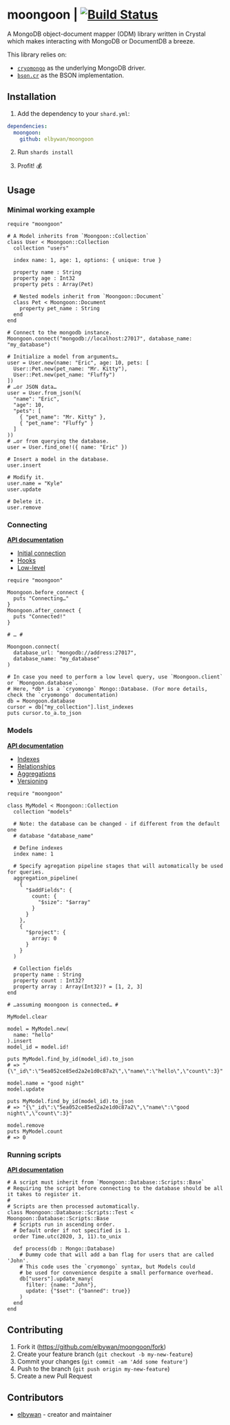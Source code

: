 # moongoon | [![Build Status](https://travis-ci.org/elbywan/moongoon.svg?branch=master)](https://travis-ci.org/elbywan/moongoon)

A MongoDB object-document mapper (ODM) library written in Crystal which makes interacting with MongoDB or DocumentDB a breeze.

This library relies on:
- [`cryomongo`](https://github.com/elbywan/cryomongo) as the underlying MongoDB driver.
- [`bson.cr`](https://github.com/elbywan/bson.cr) as the BSON implementation.

## Installation

1. Add the dependency to your `shard.yml`:

```yaml
dependencies:
  moongoon:
    github: elbywan/moongoon
```

2. Run `shards install`

3. Profit! 💰

## Usage

### Minimal working example

```crystal
require "moongoon"

# A Model inherits from `Moongoon::Collection`
class User < Moongoon::Collection
  collection "users"

  index name: 1, age: 1, options: { unique: true }

  property name : String
  property age : Int32
  property pets : Array(Pet)

  # Nested models inherit from `Moongoon::Document`
  class Pet < Moongoon::Document
    property pet_name : String
  end
end

# Connect to the mongodb instance.
Moongoon.connect("mongodb://localhost:27017", database_name: "my_database")

# Initialize a model from arguments…
user = User.new(name: "Eric", age: 10, pets: [
  User::Pet.new(pet_name: "Mr. Kitty"),
  User::Pet.new(pet_name: "Fluffy")
])
# …or JSON data…
user = User.from_json(%(
  "name": "Eric",
  "age": 10,
  "pets": [
    { "pet_name": "Mr. Kitty" },
    { "pet_name": "Fluffy" }
  ]
))
# …or from querying the database.
user = User.find_one!({ name: "Eric" })

# Insert a model in the database.
user.insert

# Modify it.
user.name = "Kyle"
user.update

# Delete it.
user.remove
```

### Connecting

[**API documentation**](https://elbywan.github.io/moongoon/Moongoon/Database.html)

- [Initial connection](https://elbywan.github.io/moongoon/Moongoon/Database.html#connect(database_url:String="mongodb://localhost:27017",database_name:String="database",*,reconnection_delay=5.seconds)-instance-method)
- [Hooks](https://elbywan.github.io/moongoon/Moongoon/Database.html#after_connect(&block:Proc(Nil))-instance-method)
- [Low-level](https://elbywan.github.io/moongoon/Moongoon.html#client:Mongo::Client-class-method)

```crystal
require "moongoon"

Moongoon.before_connect {
  puts "Connecting…"
}
Moongoon.after_connect {
  puts "Connected!"
}

# … #

Moongoon.connect(
  database_url: "mongodb://address:27017",
  database_name: "my_database"
)

# In case you need to perform a low level query, use `Moongoon.client` or `Moongoon.database`.
# Here, *db* is a `cryomongo` Mongo::Database. (For more details, check the `cryomongo` documentation)
db = Moongoon.database
cursor = db["my_collection"].list_indexes
puts cursor.to_a.to_json
```

### Models

[**API documentation**](https://elbywan.github.io/moongoon/Moongoon/Collection.html)

- [Indexes](https://elbywan.github.io/moongoon/Moongoon/Collection.html#index(collection:String?=nil,database:String?=nil,options=NamedTuple.new,name:String?=nil,**keys):Nil-class-method)
- [Relationships](https://elbywan.github.io/moongoon/Moongoon/Collection.html#reference(field,*,model,many=false,delete_cascade=false,clear_reference=false,back_reference=nil)-macro)
- [Aggregations](https://elbywan.github.io/moongoon/Moongoon/Collection.html#aggregation_pipeline(*args)-class-method)
- [Versioning](https://elbywan.github.io/moongoon/Moongoon/Collection/Versioning.html#versioning(ref_field=nil,auto=false,&transform)-macro)

```crystal
require "moongoon"

class MyModel < Moongoon::Collection
  collection "models"

  # Note: the database can be changed - if different from the default one
  # database "database_name"

  # Define indexes
  index name: 1

  # Specify agregation pipeline stages that will automatically be used for queries.
  aggregation_pipeline(
    {
      "$addFields": {
        count: {
          "$size": "$array"
        }
      }
    },
    {
      "$project": {
        array: 0
      }
    }
  )

  # Collection fields
  property name : String
  property count : Int32?
  property array : Array(Int32)? = [1, 2, 3]
end

# …assuming moongoon is connected… #

MyModel.clear

model = MyModel.new(
  name: "hello"
).insert
model_id = model.id!

puts MyModel.find_by_id(model_id).to_json
# => "{\"_id\":\"5ea052ce85ed2a2e1d0c87a2\",\"name\":\"hello\",\"count\":3}"

model.name = "good night"
model.update

puts MyModel.find_by_id(model_id).to_json
# => "{\"_id\":\"5ea052ce85ed2a2e1d0c87a2\",\"name\":\"good night\",\"count\":3}"

model.remove
puts MyModel.count
# => 0
```

### Running scripts

[**API documentation**](https://elbywan.github.io/moongoon/Moongoon/Database/Scripts/Base.html)

```crystal
# A script must inherit from `Moongoon::Database::Scripts::Base`
# Requiring the script before connecting to the database should be all it takes to register it.
#
# Scripts are then processed automatically.
class Moongoon::Database::Scripts::Test < Moongoon::Database::Scripts::Base
  # Scripts run in ascending order.
  # Default order if not specified is 1.
  order Time.utc(2020, 3, 11).to_unix

  def process(db : Mongo::Database)
    # Dummy code that will add a ban flag for users that are called 'John'.
    # This code uses the `cryomongo` syntax, but Models could
    # be used for convenience despite a small performance overhead.
    db["users"].update_many(
      filter: {name: "John"},
      update: {"$set": {"banned": true}}
    )
  end
end
```

## Contributing

1. Fork it (<https://github.com/elbywan/moongoon/fork>)
2. Create your feature branch (`git checkout -b my-new-feature`)
3. Commit your changes (`git commit -am 'Add some feature'`)
4. Push to the branch (`git push origin my-new-feature`)
5. Create a new Pull Request

## Contributors

- [elbywan](https://github.com/elbywan) - creator and maintainer
